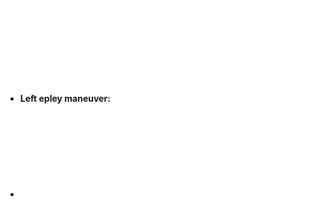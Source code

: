 - **Left epley maneuver:** ![Epley Maneuver Left Flow Diagram.pdf](../assets/Epley_Maneuver_Left_Flow_Diagram_1639693855006_0.pdf)
- ![Epley Maneuver Right Flow Diagram.pdf](../assets/Epley_Maneuver_Right_Flow_Diagram_1639693865372_0.pdf)